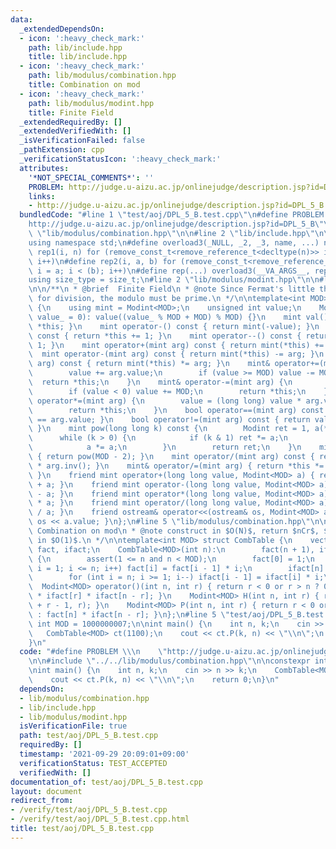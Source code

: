 ```yaml
---
data:
  _extendedDependsOn:
  - icon: ':heavy_check_mark:'
    path: lib/include.hpp
    title: lib/include.hpp
  - icon: ':heavy_check_mark:'
    path: lib/modulus/combination.hpp
    title: Combination on mod
  - icon: ':heavy_check_mark:'
    path: lib/modulus/modint.hpp
    title: Finite Field
  _extendedRequiredBy: []
  _extendedVerifiedWith: []
  _isVerificationFailed: false
  _pathExtension: cpp
  _verificationStatusIcon: ':heavy_check_mark:'
  attributes:
    '*NOT_SPECIAL_COMMENTS*': ''
    PROBLEM: http://judge.u-aizu.ac.jp/onlinejudge/description.jsp?id=DPL_5_B
    links:
    - http://judge.u-aizu.ac.jp/onlinejudge/description.jsp?id=DPL_5_B
  bundledCode: "#line 1 \"test/aoj/DPL_5_B.test.cpp\"\n#define PROBLEM \\\n    \"\
    http://judge.u-aizu.ac.jp/onlinejudge/description.jsp?id=DPL_5_B\"\n\n#line 2\
    \ \"lib/modulus/combination.hpp\"\n\n#line 2 \"lib/include.hpp\"\n\n#include <bits/stdc++.h>\n\
    using namespace std;\n#define overload3(_NULL, _2, _3, name, ...) name\n#define\
    \ rep1(i, n) for (remove_const_t<remove_reference_t<decltype(n)>> i = 0; i < (n);\
    \ i++)\n#define rep2(i, a, b) for (remove_const_t<remove_reference_t<decltype(b)>>\
    \ i = a; i < (b); i++)\n#define rep(...) overload3(__VA_ARGS__, rep2, rep1)(__VA_ARGS__)\n\
    using size_type = size_t;\n#line 2 \"lib/modulus/modint.hpp\"\n\n#line 4 \"lib/modulus/modint.hpp\"\
    \n\n/**\n * @brief  Finite Field\n * @note Since Fermat's little theorem is used\
    \ for division, the modulo must be prime.\n */\n\ntemplate<int MOD> struct Modint\
    \ {\n    using mint = Modint<MOD>;\n    unsigned int value;\n    Modint(long long\
    \ value_ = 0): value((value_ % MOD + MOD) % MOD) {}\n    mint val() const { return\
    \ *this; }\n    mint operator-() const { return mint(-value); }\n    mint operator++()\
    \ const { return *this += 1; }\n    mint operator--() const { return *this -=\
    \ 1; }\n    mint operator+(mint arg) const { return mint(*this) += arg; }\n  \
    \  mint operator-(mint arg) const { return mint(*this) -= arg; }\n    mint operator*(mint\
    \ arg) const { return mint(*this) *= arg; }\n    mint& operator+=(mint arg) {\n\
    \        value += arg.value;\n        if (value >= MOD) value -= MOD;\n      \
    \  return *this;\n    }\n    mint& operator-=(mint arg) {\n        value -= arg.value;\n\
    \        if (value < 0) value += MOD;\n        return *this;\n    }\n    mint&\
    \ operator*=(mint arg) {\n        value = (long long) value * arg.value % MOD;\n\
    \        return *this;\n    }\n    bool operator==(mint arg) const { return value\
    \ == arg.value; }\n    bool operator!=(mint arg) const { return value != arg.value;\
    \ }\n    mint pow(long long k) const {\n        Modint ret = 1, a(*this);\n  \
    \      while (k > 0) {\n            if (k & 1) ret *= a;\n            k >>= 1;\n\
    \            a *= a;\n        }\n        return ret;\n    }\n    mint inv() const\
    \ { return pow(MOD - 2); }\n    mint operator/(mint arg) const { return *this\
    \ * arg.inv(); }\n    mint& operator/=(mint arg) { return *this *= arg.inv();\
    \ }\n    friend mint operator+(long long value, Modint<MOD> a) { return Modint<MOD>(value)\
    \ + a; }\n    friend mint operator-(long long value, Modint<MOD> a) { return Modint<MOD>(value)\
    \ - a; }\n    friend mint operator*(long long value, Modint<MOD> a) { return Modint<MOD>(value)\
    \ * a; }\n    friend mint operator/(long long value, Modint<MOD> a) { return Modint<MOD>(value)\
    \ / a; }\n    friend ostream& operator<<(ostream& os, Modint<MOD> a) { return\
    \ os << a.value; }\n};\n#line 5 \"lib/modulus/combination.hpp\"\n\n/**\n * @brief\
    \ Combination on mod\n * @note construct in $O(N)$, return $nCr$, $nHr$, $nPr$\
    \ in $O(1)$.\n */\n\ntemplate<int MOD> struct CombTable {\n    vector<Modint<MOD>>\
    \ fact, ifact;\n    CombTable<MOD>(int n):\n        fact(n + 1), ifact(n + 1)\
    \ {\n        assert(1 <= n and n < MOD);\n        fact[0] = 1;\n        for (int\
    \ i = 1; i <= n; i++) fact[i] = fact[i - 1] * i;\n        ifact[n] = fact[n].inv();\n\
    \        for (int i = n; i >= 1; i--) ifact[i - 1] = ifact[i] * i;\n    }\n  \
    \  Modint<MOD> operator()(int n, int r) { return r < 0 or r > n ? 0 : fact[n]\
    \ * ifact[r] * ifact[n - r]; }\n    Modint<MOD> H(int n, int r) { return operator()(n\
    \ + r - 1, r); }\n    Modint<MOD> P(int n, int r) { return r < 0 or r > n ? 0\
    \ : fact[n] * ifact[n - r]; }\n};\n#line 5 \"test/aoj/DPL_5_B.test.cpp\"\n\nconstexpr\
    \ int MOD = 1000000007;\n\nint main() {\n    int n, k;\n    cin >> n >> k;\n \
    \   CombTable<MOD> ct(1100);\n    cout << ct.P(k, n) << \"\\n\";\n    return 0;\n\
    }\n"
  code: "#define PROBLEM \\\n    \"http://judge.u-aizu.ac.jp/onlinejudge/description.jsp?id=DPL_5_B\"\
    \n\n#include \"../../lib/modulus/combination.hpp\"\n\nconstexpr int MOD = 1000000007;\n\
    \nint main() {\n    int n, k;\n    cin >> n >> k;\n    CombTable<MOD> ct(1100);\n\
    \    cout << ct.P(k, n) << \"\\n\";\n    return 0;\n}\n"
  dependsOn:
  - lib/modulus/combination.hpp
  - lib/include.hpp
  - lib/modulus/modint.hpp
  isVerificationFile: true
  path: test/aoj/DPL_5_B.test.cpp
  requiredBy: []
  timestamp: '2021-09-29 20:09:01+09:00'
  verificationStatus: TEST_ACCEPTED
  verifiedWith: []
documentation_of: test/aoj/DPL_5_B.test.cpp
layout: document
redirect_from:
- /verify/test/aoj/DPL_5_B.test.cpp
- /verify/test/aoj/DPL_5_B.test.cpp.html
title: test/aoj/DPL_5_B.test.cpp
---
```

